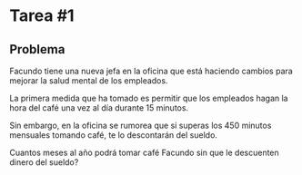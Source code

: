 # Tarea #1 

## Problema 

Facundo tiene una nueva jefa en la oficina que está haciendo cambios para mejorar la salud mental de los empleados.

La primera medida que ha tomado es permitir que los empleados hagan la hora del café una vez al día durante 15 minutos.

Sin embargo, en la oficina se rumorea que si superas los 450 minutos mensuales tomando café, te lo descontarán del sueldo.

Cuantos meses al año podrá tomar café Facundo sin que le descuenten dinero del sueldo?
